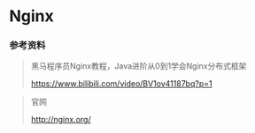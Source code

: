# Nginx

### 参考资料
> 黑马程序员Nginx教程，Java进阶从0到1学会Nginx分布式框架
> 
> https://www.bilibili.com/video/BV1ov41187bq?p=1

> 官网
> 
> http://nginx.org/

